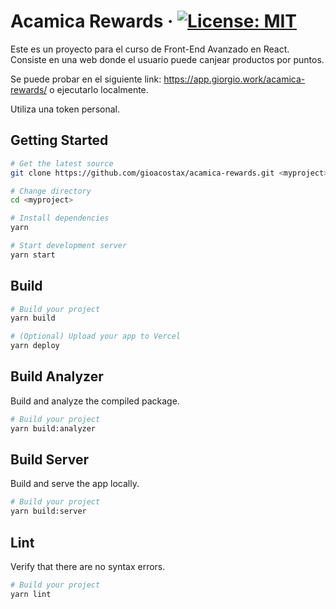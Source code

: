 # Acamica Rewards · [![License: MIT](https://img.shields.io/badge/License-MIT-yellow.svg?style=flat-square)](https://opensource.org/licenses/MIT)

Este es un proyecto para el curso de Front-End Avanzado en React. Consiste en una web donde el usuario puede canjear productos por puntos.

Se puede probar en el siguiente link: https://app.giorgio.work/acamica-rewards/ o ejecutarlo localmente.

Utiliza una token personal.

## Getting Started

```bash
# Get the latest source
git clone https://github.com/gioacostax/acamica-rewards.git <myproject>

# Change directory
cd <myproject>

# Install dependencies
yarn

# Start development server
yarn start
```

## Build

```bash
# Build your project
yarn build

# (Optional) Upload your app to Vercel
yarn deploy
```

## Build Analyzer
Build and analyze the compiled package.

```bash
# Build your project
yarn build:analyzer
```

## Build Server
Build and serve the app locally.

```bash
# Build your project
yarn build:server
```

## Lint
Verify that there are no syntax errors.

```bash
# Build your project
yarn lint
